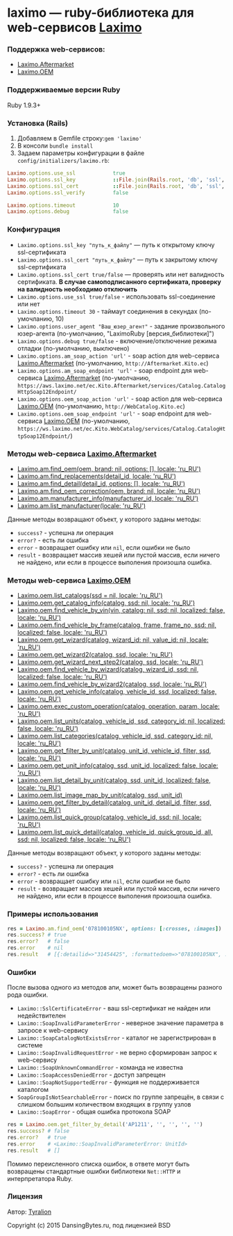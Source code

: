 # laximo — ruby-библиотека для web-сервисов [Laximo](http://laximo.net)

### Поддержка web-сервисов:
  * [Laximo.Aftermarket](http://laximo.net/index.php/%D0%A1%D0%BB%D1%83%D0%B6%D0%B5%D0%B1%D0%BD%D0%B0%D1%8F:%D0%9C%D0%BE%D0%B9_%D1%8F%D0%B7%D1%8B%D0%BA/:Laximo_Web-services:AM:Laximo.Aftermarket)
  * [Laximo.OЕМ](http://laximo.net/index.php/%D0%A1%D0%BB%D1%83%D0%B6%D0%B5%D0%B1%D0%BD%D0%B0%D1%8F:%D0%9C%D0%BE%D0%B9_%D1%8F%D0%B7%D1%8B%D0%BA/:Laximo_Web-services:OEM:Laximo.OEM)

### Поддерживаемые версии Ruby
Ruby 1.9.3+

### Установка (Rails)
1. Добавляем в Gemfile строку:`gem 'laximo'`
2. В консоли `bundle install`
3. Задаем параметры конфигурации в файле `config/initializers/laximo.rb`:
```ruby
Laximo.options.use_ssl            true
Laximo.options.ssl_key            ::File.join(Rails.root, 'db', 'ssl', 'client.key')
Laximo.options.ssl_cert           ::File.join(Rails.root, 'db', 'ssl', 'client.pem')
Laximo.options.ssl_verify         false

Laximo.options.timeout            10
Laximo.options.debug              false
```

### Конфигурация
  * `Laximo.options.ssl_key "путь_к_файлу"` — путь к открытому ключу ssl-сертификата
  * `Laximo.options.ssl_cert "путь_к_файлу"` — путь к закрытому ключу ssl-сертификата
  * `Laximo.options.ssl_cert true/false` — проверять или нет валидность сертификата. **В случае самоподписанного сертификата, проверку на валидность необходимо отключить**
  * `Laximo.options.use_ssl true/false` - использовать ssl-соединение или нет
  * `Laximo.options.timeout 30` - таймаут соединения в секундах (по-умочланию, 10)
  * `Laximo.options.user_agent "Ваш_юзер_агент"` - задание произвольного юзер-агента (по-умолчанию, "LaximoRuby [версия_библиотеки]")
  * `Laximo.options.debug true/false` - включение/отключение режима отладки (по-умолчанию, выключено)
  * `Laximo.options.am_soap_action 'url'` - soap action для web-сервиса [Laximo.Aftermarket](http://laximo.net/index.php/Laximo_Web-services:AM:Laximo.Aftermarket) (по-умолчанию, `http://Aftermarket.Kito.ec`)
  * `Laximo.options.am_soap_endpoint 'url'` - soap endpoint для web-сервиса [Laximo.Aftermarket](http://laximo.net/index.php/Laximo_Web-services:AM:Laximo.Aftermarket) (по-умолчанию, `https://aws.laximo.net/ec.Kito.Aftermarket/services/Catalog.CatalogHttpSoap12Endpoint/`
  * `Laximo.options.oem_soap_action 'url'` - soap action для web-сервиса [Laximo.OEM](http://laximo.net/index.php/Laximo_Web-services:OEM:Laximo.OEM) (по-умолчанию, `http://WebCatalog.Kito.ec`)
  * `Laximo.options.oem_soap_endpoint 'url'` - soap endpoint для web-сервиса [Laximo.OEM](http://laximo.net/index.php/Laximo_Web-services:OEM:Laximo.OEM) (по-умолчанию, `https://ws.laximo.net/ec.Kito.WebCatalog/services/Catalog.CatalogHttpSoap12Endpoint/`)

### Методы web-сервиса [Laximo.Aftermarket](http://laximo.net/index.php/Laximo_Web-services:AM:Laximo.Aftermarket)
  * [Laximo.am.find_oem(oem, brand: nil, options: [], locale: 'ru_RU')](http://laximo.net/index.php/Laximo_Web-services:AM:FindOEM)
  * [Laximo.am.find_replacements(detail_id, locale: 'ru_RU')](http://laximo.net/index.php/Laximo_Web-services:AM:FindReplacements)
  * [Laximo.am.find_detail(detail_id, options: [], locale: 'ru_RU')](http://laximo.net/index.php/Laximo_Web-services:AM:FindDetail)
  * [Laximo.am.find_oem_correction(oem, brand: nil, locale: 'ru_RU')](http://laximo.net/index.php/Laximo_Web-services:AM:FindOEMCorrection)
  * [Laximo.am.manufacturer_info(manufacturer_id, locale: 'ru_RU')](http://laximo.net/index.php/Laximo_Web-services:AM:ManufacturerInfo)
  * [Laximo.am.list_manufacturer(locale: 'ru_RU')](http://laximo.net/index.php/Laximo_Web-services:AM/ListManufacturer)

Данные методы возвращают объект, у которого заданы методы:

  * `success?` - успешна ли операция
  * `error?` - есть ли ошибка
  * `error` - возвращает ошибку или `nil`, если ошибки не было
  * `result` - возвращает массив хешей или пустой массив, если ничего не найдено, или если в процессе выполения произошла ошибка.

### Методы web-сервиса [Laximo.OEM](http://laximo.net/index.php/Laximo_Web-services:OEM:Laximo.OEM)
  * [Laximo.oem.list_catalogs(ssd = nil, locale: 'ru_RU')](http://laximo.net/index.php/Laximo_Web-services:OEM:ListCatalogs)
  * [Laximo.oem.get_catalog_info(catalog, ssd: nil, locale: 'ru_RU')](http://laximo.net/index.php/Laximo_Web-services:OEM:GetCatalogInfo)
  * [Laximo.oem.find_vehicle_by_vin(vin, catalog: nil, ssd: nil, localized: false, locale: 'ru_RU')](http://laximo.net/index.php/Laximo_Web-services:OEM:FindVehicleByVIN)
  * [Laximo.oem.find_vehicle_by_frame(catalog, frame, frame_no, ssd: nil, localized: false, locale: 'ru_RU')](http://laximo.net/index.php/Laximo_Web-services:OEM:FindVehicleByFrame)
  * [Laximo.oem.get_wizard(catalog, wizard_id: nil, value_id: nil, locale: 'ru_RU')](http://laximo.net/index.php/Laximo_Web-services:OEM:GetWizard)
  * [Laximo.oem.get_wizard2(catalog, ssd, locale: 'ru_RU')](http://laximo.net/index.php/Laximo_Web-services:OEM:GetWizard2)
  * [Laximo.oem.get_wizard_next_step2(catalog, ssd, locale: 'ru_RU')](http://laximo.net/index.php/Laximo_Web-services:OEM:GetWizardNextStep2)
  * [Laximo.oem.find_vehicle_by_wizard(catalog, wizard_id, ssd: nil, localized: false, locale: 'ru_RU')](http://laximo.net/index.php/Laximo_Web-services:OEM:FindVehicleByWizard)
  * [Laximo.oem.find_vehicle_by_wizard2(catalog, ssd, locale: 'ru_RU')](http://laximo.net/index.php/Laximo_Web-services:OEM:FindVehicleByWizard2)
  * [Laximo.oem.get_vehicle_info(catalog, vehicle_id, ssd, localized: false, locale: 'ru_RU')](http://laximo.net/index.php/Laximo_Web-services:OEM:GetVehicleInfo)
  * [Laximo.oem.exec_custom_operation(catalog, operation, param, locale: 'ru_RU')](http://laximo.net/index.php/Laximo_Web-services:OEM:ExecCustomOperation)
  * [Laximo.oem.list_units(catalog, vehicle_id, ssd, category_id: nil, localized: false, locale: 'ru_RU')](http://laximo.net/index.php/Laximo_Web-services:OEM:ListUnits)
  * [Laximo.oem.list_categories(catalog, vehicle_id, ssd, category_id: nil, locale: 'ru_RU')](http://laximo.net/index.php/Laximo_Web-services:OEM:ListCategories)
  * [Laximo.oem.get_filter_by_unit(catalog, unit_id, vehicle_id, filter, ssd, locale: 'ru_RU')](http://laximo.net/index.php/Laximo_Web-services:OEM:GetFilterByUnit)
  * [Laximo.oem.get_unit_info(catalog, ssd, unit_id, localized: false, locale: 'ru_RU')](http://laximo.net/index.php/Laximo_Web-services:OEM:GetUnitInfo)
  * [Laximo.oem.list_detail_by_unit(catalog, ssd, unit_id, localized: false, locale: 'ru_RU')](http://laximo.net/index.php/Laximo_Web-services:OEM:ListDetailByUnit)
  * [Laximo.oem.list_image_map_by_unit(catalog, ssd, unit_id)](http://laximo.net/index.php/Laximo_Web-services:OEM:ListImageMapByUnit)
  * [Laximo.oem.get_filter_by_detail(catalog, unit_id, detail_id, filter, ssd, locale: 'ru_RU')](http://laximo.net/index.php/Laximo_Web-services:OEM:GetFilterByDetail)
  * [Laximo.oem.list_quick_group(catalog, vehicle_id, ssd: nil, locale: 'ru_RU')](http://laximo.net/index.php/Laximo_Web-services:OEM:ListQuickGroup)
  * [Laximo.oem.list_quick_detail(catalog, vehicle_id, quick_group_id, all, ssd: nil, localized: false, locale: 'ru_RU')](http://laximo.net/index.php/Laximo_Web-services:OEM:ListQuickDetail)

Данные методы возвращают объект, у которого заданы методы:

  * `success?` - успешна ли операция
  * `error?` - есть ли ошибка
  * `error` - возвращает ошибку или `nil`, если ошибки не было
  * `result` - возвращает массив хешей или пустой массив, если ничего не найдено, или если в процессе выполения произошла ошибка.

### Примеры использования
```ruby
res = Laximo.am.find_oem('078100105NX', options: [:crosses, :images])
res.success? # true
res.error?   # false
res.error    # nil
res.result   # [{:detailid=>"31454425", :formattedoem=>"078100105NX", :manufacturer=>"SEAT", ...]
```

### Ошибки
После вызова одного из методов апи, может быть возвращены разного рода ошибки.
  * `Laximo::SslCertificateError` - ваш ssl-сертификат не найден или недействителен
  * `Laximo::SoapInvalidParameterError` - неверное значение параметра в запросе к web-сервису
  * `Laximo::SoapCatalogNotExistsError` - каталог не зарегистрирован в системе
  * `Laximo::SoapInvalidRequestError` - не верно сформирован запрос к web-сервису
  * `Laximo::SoapUnknownCommandError` - команда не известна
  * `Laximo::SoapAccessDeniedError` - доступ запрещен
  * `Laximo::SoapNotSupportedError` - функция не поддерживается каталогом
  * `SoapGroupIsNotSearchableError` - поиск по группе запрещён, в связи с слишком большим количеством входящих в группу узлов
  * `Laximo::SoapError` - общая ошибка протокола SOAP

```ruby
res = Laximo.oem.get_filter_by_detail('AP1211', '', '', '', '')
res.success? # false
res.error?   # true
res.error    # <Laximo::SoapInvalidParameterError: UnitId>
res.result   # []
```

Помимо переисленного списка ошибок, в ответе могут быть возвращены стандартные ошибки библиотеки `Net::HTTP` и интерпретатора Ruby.

### Лицензия

Автор: [Tyralion](mailto:piliaiev@gmail.com)

Copyright (c) 2015 DansingBytes.ru, под лицензией BSD
